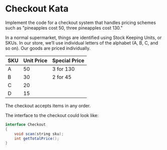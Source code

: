 # Checkout Kata

Implement the code for a checkout system that handles pricing schemes such as "pineapples cost 50, three pineapples cost 130."

In a normal supermarket, things are identified using Stock Keeping Units, or SKUs. In our store, we’ll use individual letters of the alphabet (A, B, C, and so on). Our goods are priced individually. 

| SKU  | Unit Price | Special Price |
| ---- | ---------- | ------------- |
| A    | 50         | 3 for 130     |
| B    | 30         | 2 for 45      |
| C    | 20         |               |
| D    | 15         |               |

The checkout accepts items in any order.

The interface to the checkout could look like:

```java
interface Checkout
{
    void scan(string sku);
    int getTotalPrice();
}
```

